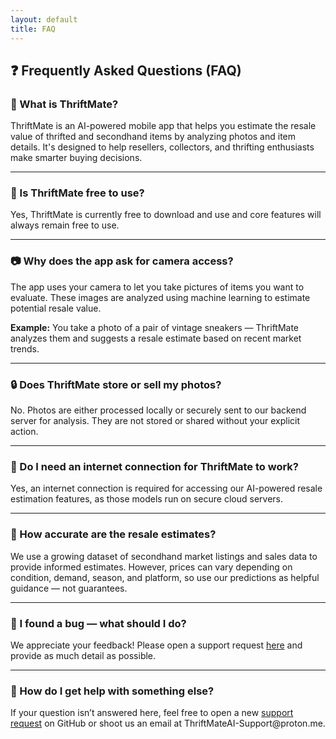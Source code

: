 ```yaml
---
layout: default
title: FAQ
---
```


## ❓ Frequently Asked Questions (FAQ)

### 🧠 What is ThriftMate?
ThriftMate is an AI-powered mobile app that helps you estimate the resale value of thrifted and secondhand items by analyzing photos and item details. It's designed to help resellers, collectors, and thrifting enthusiasts make smarter buying decisions.

---

### 💸 Is ThriftMate free to use?
Yes, ThriftMate is currently free to download and use and core features will always remain free to use.

---

### 📷 Why does the app ask for camera access?
The app uses your camera to let you take pictures of items you want to evaluate. These images are analyzed using machine learning to estimate potential resale value.

**Example:** You take a photo of a pair of vintage sneakers — ThriftMate analyzes them and suggests a resale estimate based on recent market trends.

---

### 🔒 Does ThriftMate store or sell my photos?
No. Photos are either processed locally or securely sent to our backend server for analysis. They are not stored or shared without your explicit action.

---

### 📡 Do I need an internet connection for ThriftMate to work?
Yes, an internet connection is required for accessing our AI-powered resale estimation features, as those models run on secure cloud servers.

---

### 🧾 How accurate are the resale estimates?
We use a growing dataset of secondhand market listings and sales data to provide informed estimates. However, prices can vary depending on condition, demand, season, and platform, so use our predictions as helpful guidance — not guarantees.

---

### 🐞 I found a bug — what should I do?
We appreciate your feedback! Please open a support request [here]([https://github.com/your-username/your-repo/issues/new?template=support.yaml](https://github.com/jmf5pu/ThriftMate-Support/issues/new?template=thriftmate-support-request.md)) and provide as much detail as possible.

---

### 🛟 How do I get help with something else?
If your question isn’t answered here, feel free to open a new [support request]([https://github.com/your-username/your-repo/issues/new?template=support.yaml](https://github.com/jmf5pu/ThriftMate-Support/issues/new?template=thriftmate-support-request.md)) on GitHub or shoot us an email at ThriftMateAI-Support@proton.me.
